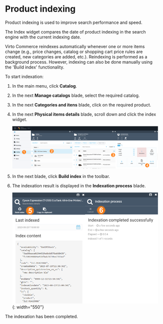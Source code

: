 # Product indexing

Product indexing is used to improve search performance and speed.

The Index widget compares the date of product indexing in the search engine with the current indexing date.

Virto Commerce reindexes automatically whenever one or more items change (e.g., price changes, catalog or shopping cart price rules are created, new categories are added, etc.). Reindexing is performed as a background process. However, indexing can also be done manually using the 'Build index' functionality.

To start indexation:

1. In the main menu, click **Catalog**.
1. In the next **Manage catalogs** blade, select the required catalog.
1. In the next **Categories and itens** blade, click on the required product.
1. In the next **Physical items details** blade, scroll down and click the index widget.  

    ![Path](media/index-path.png)

1. In the next blade, click **Build index** in the toolbar. 
1. The indexation result is displayed in the **Indexation process** blade.

    ![Fig. Indexing completed](media/index-details.png){: width="550"}

The indexation has been completed.